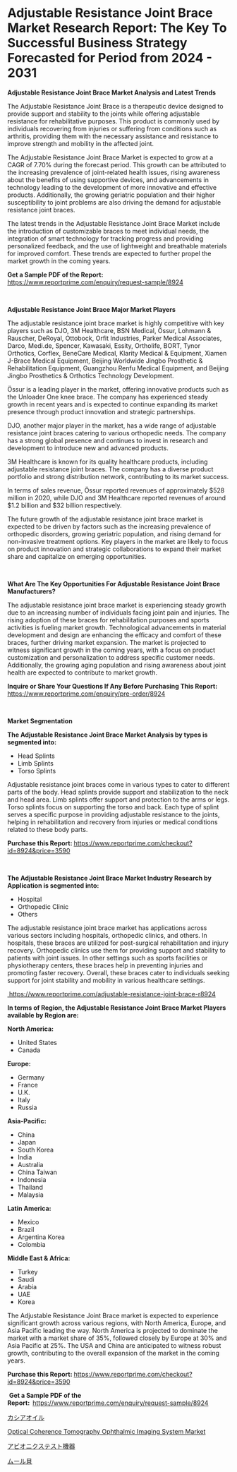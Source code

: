<p><h1>Adjustable Resistance Joint Brace Market Research Report: The Key To Successful Business Strategy Forecasted for Period from 2024 - 2031</h1></p><p><strong>Adjustable Resistance Joint Brace Market Analysis and Latest Trends</strong></p>
<p><p>The Adjustable Resistance Joint Brace is a therapeutic device designed to provide support and stability to the joints while offering adjustable resistance for rehabilitative purposes. This product is commonly used by individuals recovering from injuries or suffering from conditions such as arthritis, providing them with the necessary assistance and resistance to improve strength and mobility in the affected joint.</p><p>The Adjustable Resistance Joint Brace Market is expected to grow at a CAGR of 7.70% during the forecast period. This growth can be attributed to the increasing prevalence of joint-related health issues, rising awareness about the benefits of using supportive devices, and advancements in technology leading to the development of more innovative and effective products. Additionally, the growing geriatric population and their higher susceptibility to joint problems are also driving the demand for adjustable resistance joint braces.</p><p>The latest trends in the Adjustable Resistance Joint Brace Market include the introduction of customizable braces to meet individual needs, the integration of smart technology for tracking progress and providing personalized feedback, and the use of lightweight and breathable materials for improved comfort. These trends are expected to further propel the market growth in the coming years.</p></p>
<p><strong>Get a Sample PDF of the Report:&nbsp;</strong> <a href="https://www.reportprime.com/enquiry/request-sample/8924">https://www.reportprime.com/enquiry/request-sample/8924</a></p>
<p>&nbsp;</p>
<p><strong>Adjustable Resistance Joint Brace Major Market Players</strong></p>
<p><p>The adjustable resistance joint brace market is highly competitive with key players such as DJO, 3M Healthcare, BSN Medical, Össur, Lohmann & Rauscher, DeRoyal, Ottobock, Orfit Industries, Parker Medical Associates, Darco, Medi.de, Spencer, Kawasaki, Essity, Ortholife, BORT, Tynor Orthotics, Corflex, BeneCare Medical, Klarity Medical & Equipment, Xiamen J-Brace Medical Equipment, Beijing Worldwide Jingbo Prosthetic & Rehabilitation Equipment, Guangzhou Renfu Medical Equipment, and Beijing Jingbo Prosthetics & Orthotics Technology Development.</p><p>Össur is a leading player in the market, offering innovative products such as the Unloader One knee brace. The company has experienced steady growth in recent years and is expected to continue expanding its market presence through product innovation and strategic partnerships.</p><p>DJO, another major player in the market, has a wide range of adjustable resistance joint braces catering to various orthopedic needs. The company has a strong global presence and continues to invest in research and development to introduce new and advanced products.</p><p>3M Healthcare is known for its quality healthcare products, including adjustable resistance joint braces. The company has a diverse product portfolio and strong distribution network, contributing to its market success.</p><p>In terms of sales revenue, Össur reported revenues of approximately $528 million in 2020, while DJO and 3M Healthcare reported revenues of around $1.2 billion and $32 billion respectively.</p><p>The future growth of the adjustable resistance joint brace market is expected to be driven by factors such as the increasing prevalence of orthopedic disorders, growing geriatric population, and rising demand for non-invasive treatment options. Key players in the market are likely to focus on product innovation and strategic collaborations to expand their market share and capitalize on emerging opportunities.</p></p>
<p>&nbsp;</p>
<p><strong>What Are The Key Opportunities For Adjustable Resistance Joint Brace Manufacturers?</strong></p>
<p><p>The adjustable resistance joint brace market is experiencing steady growth due to an increasing number of individuals facing joint pain and injuries. The rising adoption of these braces for rehabilitation purposes and sports activities is fueling market growth. Technological advancements in material development and design are enhancing the efficacy and comfort of these braces, further driving market expansion. The market is projected to witness significant growth in the coming years, with a focus on product customization and personalization to address specific customer needs. Additionally, the growing aging population and rising awareness about joint health are expected to contribute to market growth.</p></p>
<p><strong>Inquire or Share Your Questions If Any Before Purchasing This Report:</strong> <a href="https://www.reportprime.com/enquiry/pre-order/8924">https://www.reportprime.com/enquiry/pre-order/8924</a></p>
<p>&nbsp;</p>
<p><strong>Market Segmentation</strong></p>
<p><strong>The Adjustable Resistance Joint Brace Market Analysis by types is segmented into:</strong></p>
<p><ul><li>Head Splints</li><li>Limb Splints</li><li>Torso Splints</li></ul></p>
<p><p>Adjustable resistance joint braces come in various types to cater to different parts of the body. Head splints provide support and stabilization to the neck and head area. Limb splints offer support and protection to the arms or legs. Torso splints focus on supporting the torso and back. Each type of splint serves a specific purpose in providing adjustable resistance to the joints, helping in rehabilitation and recovery from injuries or medical conditions related to these body parts.</p></p>
<p><strong>Purchase this Report:&nbsp;</strong><a href="https://www.reportprime.com/checkout?id=8924&price=3590">https://www.reportprime.com/checkout?id=8924&price=3590</a></p>
<p>&nbsp;</p>
<p><strong>The Adjustable Resistance Joint Brace Market Industry Research by Application is segmented into:</strong></p>
<p><ul><li>Hospital</li><li>Orthopedic Clinic</li><li>Others</li></ul></p>
<p><p>The adjustable resistance joint brace market has applications across various sectors including hospitals, orthopedic clinics, and others. In hospitals, these braces are utilized for post-surgical rehabilitation and injury recovery. Orthopedic clinics use them for providing support and stability to patients with joint issues. In other settings such as sports facilities or physiotherapy centers, these braces help in preventing injuries and promoting faster recovery. Overall, these braces cater to individuals seeking support for joint stability and mobility in various healthcare settings.</p></p>
<p><a href="https://www.reportprime.com/adjustable-resistance-joint-brace-r8924">&nbsp;https://www.reportprime.com/adjustable-resistance-joint-brace-r8924</a></p>
<p><strong>In terms of Region, the Adjustable Resistance Joint Brace Market Players available by Region are:</strong></p>
<p>
    <p> <strong> North America: </strong>
        <ul>
            <li>United States</li>
            <li>Canada</li>
        </ul>
        </p> 
    <p> <strong> Europe: </strong>
        <ul>
            <li>Germany</li>
            <li>France</li>
            <li>U.K.</li>
            <li>Italy</li>
            <li>Russia</li>
        </ul>
        </p> 
    <p> <strong> Asia-Pacific: </strong>
        <ul>
            <li>China</li>
            <li>Japan</li>
            <li>South Korea</li>
            <li>India</li>
            <li>Australia</li>
            <li>China Taiwan</li>
            <li>Indonesia</li>
            <li>Thailand</li>
            <li>Malaysia</li>
        </ul>
        </p> 
    <p> <strong> Latin America: </strong>
        <ul>
            <li>Mexico</li>
            <li>Brazil</li>
            <li>Argentina Korea</li>
            <li>Colombia</li>
        </ul>
        </p> 
    <p> <strong> Middle East & Africa: </strong>
        <ul>
            <li>Turkey</li>
            <li>Saudi</li>
            <li>Arabia</li>
            <li>UAE</li>
            <li>Korea</li>
        </ul>
    </p>
    </p>
<p><p>The Adjustable Resistance Joint Brace market is expected to experience significant growth across various regions, with North America, Europe, and Asia Pacific leading the way. North America is projected to dominate the market with a market share of 35%, followed closely by Europe at 30% and Asia Pacific at 25%. The USA and China are anticipated to witness robust growth, contributing to the overall expansion of the market in the coming years.</p></p>
<p><strong>Purchase this Report: </strong><a href="https://www.reportprime.com/checkout?id=8924&price=3590">https://www.reportprime.com/checkout?id=8924&price=3590</a></p>
<p>&nbsp;<strong>Get a Sample PDF of the Report:&nbsp;&nbsp;</strong><a href="https://www.reportprime.com/enquiry/request-sample/8924">https://www.reportprime.com/enquiry/request-sample/8924</a></p>
<p><strong></strong></p>
<p><p><a href="https://github.com/Sophiaard2003/Market-Research-Report-List-1/blob/main/736063123236.md">カシアオイル</a></p><p><a href="https://github.com/brenzgnarento/Market-Research-Report-List-2/blob/main/optical-coherence-tomography-ophthalmic-imaging-system-market.md">Optical Coherence Tomography Ophthalmic Imaging System Market</a></p><p><a href="https://medium.com/@alexandrakristinadresen/%E8%88%AA%E7%A9%BA%E9%9B%BB%E5%AD%90%E6%A9%9F%E5%99%A8%E3%83%86%E3%82%B9%E3%83%88%E6%A9%9F%E5%99%A8%E5%B8%82%E5%A0%B4-%E5%B8%82%E5%A0%B4cagr-%E5%B8%82%E5%A0%B4%E3%83%88%E3%83%AC%E3%83%B3%E3%83%89-%E6%88%90%E9%95%B7%E6%88%A6%E7%95%A5%E3%81%AB%E9%96%A2%E3%81%99%E3%82%8B%E6%B4%9E%E5%AF%9F-57d7fa142ce9">アビオニクステスト機器</a></p><p><a href="https://medium.com/@elmoray21/%E3%83%A0%E3%83%BC%E3%83%AB%E5%B8%82%E5%A0%B4%E3%81%AE%E5%B1%95%E6%9C%9B-%E6%A5%AD%E7%95%8C%E6%A6%82%E8%A6%81%E3%81%A8%E4%BA%88%E6%B8%AC-2024%E5%B9%B4%E3%81%8B%E3%82%892031%E5%B9%B4-54d8d53eda6f">ムール貝</a></p></p>